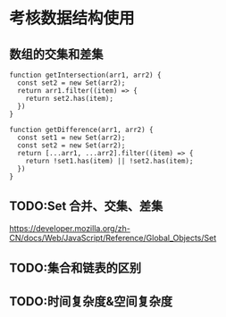 # 考核数据结构使用

## 数组的交集和差集

```JS
function getIntersection(arr1, arr2) {
  const set2 = new Set(arr2);
  return arr1.filter((item) => {
    return set2.has(item);
  })
}

function getDifference(arr1, arr2) {
  const set1 = new Set(arr2);
  const set2 = new Set(arr2);
  return [...arr1, ...arr2].filter((item) => {
    return !set1.has(item) || !set2.has(item);
  })
}
```

## TODO:Set 合并、交集、差集

https://developer.mozilla.org/zh-CN/docs/Web/JavaScript/Reference/Global_Objects/Set

## TODO:集合和链表的区别

## TODO:时间复杂度&空间复杂度
